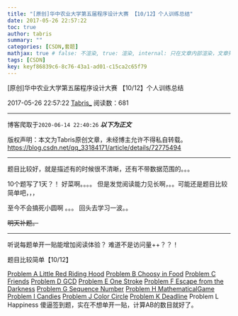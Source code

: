 ```yaml
---
title: "[原创]华中农业大学第五届程序设计大赛 【10/12】个人训练总结"
date: 2017-05-26 22:57:22
toc: true
author: tabris
summary: ""
categories: [CSDN,套题]
mathjax: true # false: 不渲染, true: 渲染, internal: 只在文章内部渲染，文章列表中不渲染
tags: [CSDN]
key: keyf86839c6-8c76-43a1-ad01-c15ca2c65f79
---
```


[原创]华中农业大学第五届程序设计大赛 【10/12】个人训练总结

2017-05-26 22:57:22  [Tabris_](https://me.csdn.net/qq_33184171) 阅读数：681

---

博客爬取于`2020-06-14 22:40:26`
***以下为正文***

版权声明：本文为Tabris原创文章，未经博主允许不得私自转载。
https://blog.csdn.net/qq_33184171/article/details/72775494

<!-- more -->

---

题目比较好，就是描述有的时候很不清晰，还有不带数据范围的。。。

10个题写了1天？！  好菜啊。。。。
但是发觉阅读能力见长啊，。。可能还是题目比较简单吧，，，

至今不会搞死小圆啊 。。。  回头去学习一波。。

~~明天补题。~~

----

听说每题单开一贴能增加阅读体验？ 难道不是访问量++？？！

题目比较简单【10/12】

[Problem  A	Little Red Riding Hood](http://blog.csdn.net/qq_33184171/article/details/72773556)
[Problem  B	Choosy in Food](http://blog.csdn.net/qq_33184171/article/details/72773595)
[Problem  C	Friends](http://blog.csdn.net/qq_33184171/article/details/72773662)
[Problem  D	GCD](http://blog.csdn.net/qq_33184171/article/details/72773724)
[Problem  E	One Stroke](http://blog.csdn.net/qq_33184171/article/details/72773799)
[Problem  F	Escape from the Darkness](http://blog.csdn.net/qq_33184171/article/details/72773828)
[Problem  G	Sequence Number](http://blog.csdn.net/qq_33184171/article/details/72773915)
[Problem  H	MathematicalGame](http://blog.csdn.net/qq_33184171/article/details/72773955)
[Problem  I	Candies](http://blog.csdn.net/qq_33184171/article/details/72773996)
[Problem  J	Color Circle](http://blog.csdn.net/qq_33184171/article/details/72774870)
[Problem  K	Deadline](http://blog.csdn.net/qq_33184171/article/details/72775216)
Problem  L	Happiness
傻逼签到题，实在不想单开一贴，计算AB的数目就好了。
